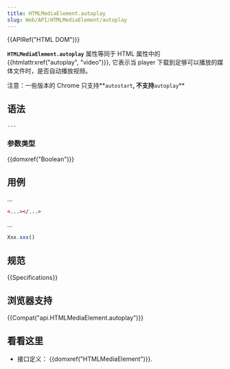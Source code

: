 ```yaml
---
title: HTMLMediaElement.autoplay
slug: Web/API/HTMLMediaElement/autoplay
---
```


{{APIRef("HTML DOM")}}

**`HTMLMediaElement.autoplay`** 属性等同于 HTML 属性中的 {{htmlattrxref("autoplay", "video")}}, 它表示当 player 下载到足够可以播放的媒体文件时，是否自动播放视频。

注意：一些版本的 Chrome 只支持**`autostart`**, 不支持**`autoplay`**

## 语法

```plain
...
```

### 参数类型

{{domxref("Boolean")}}

## 用例

...

```html
<...></...>
```

...

```js
Xxx.xxx()
```

## 规范

{{Specifications}}

## 浏览器支持

{{Compat("api.HTMLMediaElement.autoplay")}}

## 看看这里

- 接口定义： {{domxref("HTMLMediaElement")}}.
